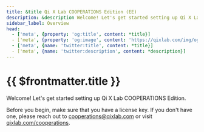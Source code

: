 ```yaml
---
title: &title Qi X Lab COOPERATIONS Edition (EE)
description: &description Welcome! Let's get started setting up Qi X Lab COOPERATIONS Edition.
sidebar_label: Overview
head:
  - ['meta', {property: 'og:title', content: *title}] 
  - ['meta', {property: 'og:image', content: 'https://qixlab.com/img/og/cooperations-overview.png'}]
  - ['meta', {name: 'twitter:title', content: *title}]
  - ['meta', {name: 'twitter:description', content: *description}]
---
```


# {{ $frontmatter.title }}

Welcome! Let's get started setting up Qi X Lab COOPERATIONS Edition.

Before you begin, make sure that you have a license key. If you don't have one, please reach out to [cooperations@qixlab.com](mailto:cooperations@qixlab.com) or visit [qixlab.com/cooperations](https://qixlab.com/cooperations).
